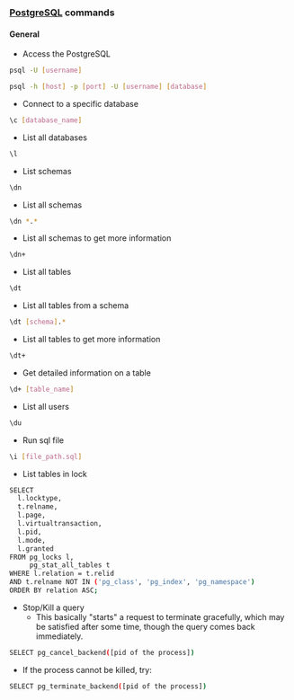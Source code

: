 ### [PostgreSQL](https://www.postgresql.org/) commands

#### General
- Access the PostgreSQL
````bash
psql -U [username]
````
````bash
psql -h [host] -p [port] -U [username] [database]
````

- Connect to a specific database
````bash
\c [database_name]
````

- List all databases
````bash
\l
````

- List schemas
````bash
\dn
````

- List all schemas
````bash
\dn *.*
````

- List all schemas to get more information
````bash
\dn+
````

- List all tables
````bash
\dt
````

- List all tables from a schema
````bash
\dt [schema].*
````

- List all tables to get more information
````bash
\dt+
````

- Get detailed information on a table 
````bash
\d+ [table_name]
````

- List all users
````bash
\du
````

- Run sql file
````bash
\i [file_path.sql]
````

- List tables in lock
````bash
SELECT
  l.locktype,
  t.relname,
  l.page,
  l.virtualtransaction,
  l.pid,
  l.mode,
  l.granted
FROM pg_locks l,
     pg_stat_all_tables t
WHERE l.relation = t.relid
AND t.relname NOT IN ('pg_class', 'pg_index', 'pg_namespace')
ORDER BY relation ASC;
````

- Stop/Kill a query
   - This basically "starts" a request to terminate gracefully, which may be satisfied after some time, though the query comes back immediately.
````bash
SELECT pg_cancel_backend([pid of the process])
````
   - If the process cannot be killed, try:
````bash
SELECT pg_terminate_backend([pid of the process])
````



